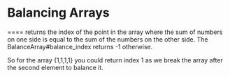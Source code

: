 # Balancing Arrays
====
returns the index of the point in the array where the sum of numbers on one side is equal to the sum of the numbers on the other side. 
The BalanceArray#balance_index returns -1 otherwise.

So for the array {1,1,1,1} you could return index 1 as we break the array after the second element to balance it.